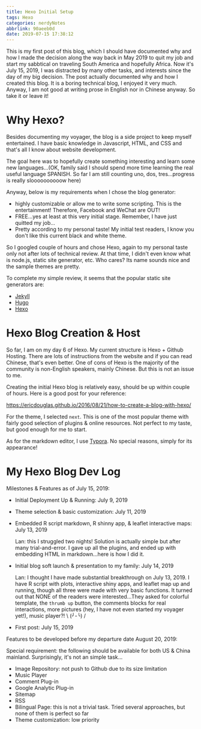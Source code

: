 ```yaml
---
title: Hexo Initial Setup
tags: Hexo
categories: nerdyNotes
abbrlink: 90aeeb0d
date: 2019-07-15 17:38:12
---
```


This is my first post of this blog, which I should have documented why and how I made the decision along the way back in May 2019 to quit my job and start my sabbtical on traveling South America and hopefully Africa. Now it's July 15, 2019, I was distracted by many other tasks, and interests since the day of my big decision.  The post actually documented why and how I created this blog. It is a boring technical blog, I enjoyed it very much.  Anyway, I am not good at writing prose in English nor in Chinese anyway. So take it or leave it!

<!-- more -->

# Why Hexo?

Besides documenting my voyager, the blog is a side project to keep myself entertained. I have basic knowledge in Javascript, HTML, and CSS and that's all I know about website development. 

The goal here was to hopefully create something interesting and learn some new languages...(OK, family said I should spend more time learning the real useful language SPANISH. So far I am still counting uno, dos, tres...progress is really sloooooooooow here) 



Anyway, below is my requirements when I chose the blog generator:

- highly customizable or allow me to write some scripting. This is the entertainment! Therefore, Facebook and WeChat are OUT! 
- FREE...yes at least at this very initial stage. Remember, I have just quitted my job...
- Pretty according to my personal taste! My initial test readers, I know you don't like this current black and white theme. 

So I googled couple of hours and chose Hexo, again to my personal taste only not after lots of technical review. At that time, I didn't even know what is node.js, static site generator, etc. Who cares? Its name sounds nice and the sample themes are pretty.

To complete my simple review, it seems that the popular static site generators are:

- [Jekyll](https://jekyllrb.com/)
- [Hugo](https://gohugo.io/)
- [Hexo](https://hexo.io/)

# Hexo Blog Creation & Host

So far, I am on my day 6 of Hexo. My current structure is Hexo + Github Hosting. There are lots of instructions from the website and if you can read Chinese, that's even better. One of cons of Hexo is the majority of the community is non-English speakers, mainly Chinese. But this is not an issue to me. 

Creating the initial Hexo blog is relatively easy, should be up within couple of hours. Here is a good post for your reference:

https://ericdouglas.github.io/2016/08/21/how-to-create-a-blog-with-hexo/

For the theme, I selected `next`. This is one of the most popular theme with fairly good selection of plugins & online resources. Not perfect to my taste, but good enough for me to start.

As for the markdown editor, I use [Typora](https://typora.io/). No special reasons, simply for its appearance!

# My Hexo Blog Dev Log

Milestones & Features as of July 15, 2019:

- Initial Deployment Up & Running: July 9, 2019

- Theme selection & basic customization: July 11, 2019

- Embedded R script markdown, R shinny app, & leaflet interactive maps: July 13, 2019 

  Lan: this I struggled two nights! Solution is actually simple but after many trial-and-error. I gave up all the plugins, and ended up with embedding HTML in markdown...here is how I did it.

- Initial blog soft launch & presentation to my family: July 14, 2019

  Lan: I thought I have made substantial breakthrough on July 13, 2019. I have R script with plots, interactive shiny apps, and leaflet map up and running, though all three were made with very basic functions. It turned out that NONE of the readers were interested...They asked for colorful template, the `thrumb up` button, the comments blocks for real interactions, more pictures (hey, I have not even started my voyager yet!), music player?! \ \(╯-╰) /    

- First post: July 15, 2019

  

Features to be developed before my departure date August 20, 2019:

Special requirement: the following should be available for both US & China mainland. Surprisingly, it's not an simple task...

- Image Repository: not push to Github due to its size limitation
- Music Player
- Comment Plug-in
- Google Analytic Plug-in
- Sitemap
- RSS
- Bilingual Page: this is not a trivial task. Tried several approaches, but none of them is perfect so far
- Theme customization: low priority 

